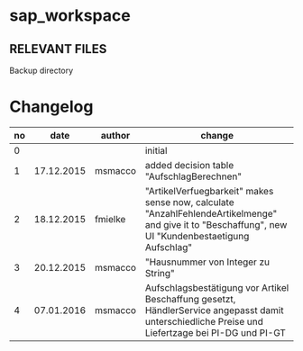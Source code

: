 # sap_workspace
RELEVANT FILES
--------------
Backup directory

# Changelog
no | date  | author | change
------------- | ------------- | ------------- | -------------
0 |  |  | initial
1 | 17.12.2015 | msmacco | added decision table "AufschlagBerechnen"
2 | 18.12.2015 | fmielke | "ArtikelVerfuegbarkeit" makes sense now, calculate "AnzahlFehlendeArtikelmenge" and give it to "Beschaffung", new UI "Kundenbestaetigung Aufschlag"
3 | 20.12.2015 | msmacco | "Hausnummer von Integer zu String"
4 | 07.01.2016 | msmacco | Aufschlagsbestätigung vor Artikel Beschaffung gesetzt, HändlerService angepasst damit unterschiedliche Preise und Liefertzage bei PI-DG und PI-GT
